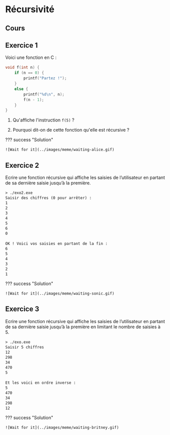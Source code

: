 # Récursivité

## Cours

<object class="fullScreenAble" data="../../pdf/cours/bts1/bts1_2425_05_fonctions_recursivite.pdf" type="application/pdf"></object>

## Exercice 1

Voici une fonction en C :

```c
void f(int n) {
    if (n == 0) {
        printf("Partez !");
    }
    else {
        printf("%d\n", n);
        f(n - 1);
    }   
}
```

1) Qu'affiche l'instruction `f(5)` ?

2) Pourquoi dit-on de cette fonction qu'elle est récursive ?

??? success "Solution"
    
    ![Wait for it](../images/meme/waiting-alice.gif)

## Exercice 2

Ecrire une fonction récursive qui affiche les saisies de l’utilisateur en partant de sa dernière saisie jusqu’à la première.

```
> ./exo2.exe
Saisir des chiffres (0 pour arrêter) :
1
2
3
4
5
6
0

OK ! Voici vos saisies en partant de la fin :
6
5
4
3
2
1
```

??? success "Solution"
    
    ![Wait for it](../images/meme/waiting-sonic.gif)
    

## Exercice 3

Ecrire une fonction récursive qui affiche les saisies de l’utilisateur en partant de sa dernière saisie jusqu’à la première en limitant le nombre de saisies à 5.

```
> ./exo.exe
Saisir 5 chiffres
12
298
34
470
5

Et les voici en ordre inverse :
5
470
34
298
12
```

??? success "Solution"
    
    ![Wait for it](../images/meme/waiting-britney.gif)